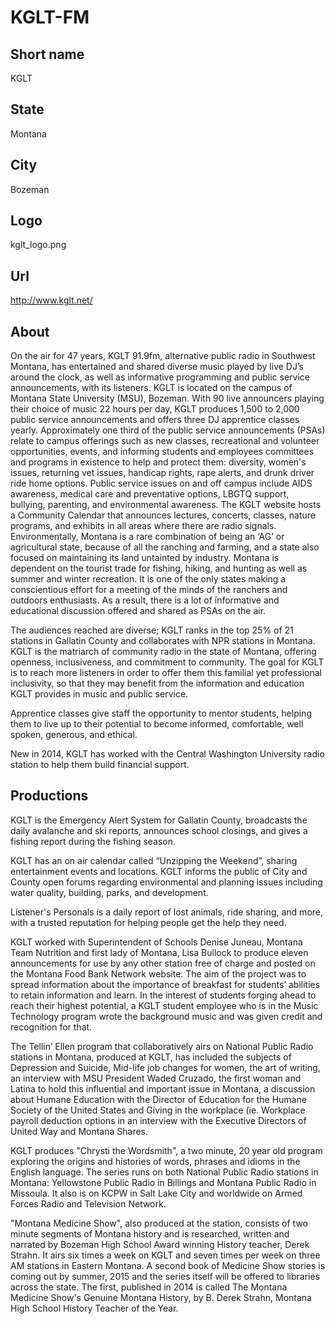 # KGLT-FM

## Short name

KGLT

## State

Montana

## City

Bozeman

## Logo

kglt\_logo.png

## Url

http://www.kglt.net/

## About

On the air for 47 years, KGLT 91.9fm, alternative public radio in
Southwest Montana, has entertained and shared diverse music played by live DJ’s
around the clock, as well as informative programming and public service announcements,
with its listeners.  KGLT is located on the campus of Montana State University
(MSU), Bozeman.  With 90 live announcers playing their choice of music 22 hours
per day, KGLT produces 1,500 to 2,000 public service announcements and offers
three DJ apprentice classes yearly.   Approximately one third of the public service
announcements (PSAs) relate to campus offerings such as new classes, recreational
and volunteer opportunities, events, and informing students and employees committees
and programs in existence to help and protect them: diversity, women's issues,
returning vet issues, handicap rights, rape alerts, and drunk driver ride home options.
Public service issues on and off campus include AIDS awareness, medical care and
preventative options, LBGTQ support, bullying, parenting, and environmental awareness.
The KGLT website hosts a Community Calendar that announces lectures, concerts,
classes, nature programs, and exhibits in all areas where there are radio signals.
Environmentally, Montana is a rare combination of being an ‘AG’ or agricultural
state, because of all the ranching and farming, and a state also focused on maintaining
its land untainted by industry.  Montana is dependent on the tourist trade for
fishing, hiking, and hunting as well as summer and winter recreation.  It is one
of the only states making a conscientious effort for a meeting of the minds of
the ranchers and outdoors enthusiasts.  As a result, there is a lot of informative
and educational discussion offered and shared as PSAs on the air. 

The audiences
reached are diverse; KGLT ranks in the top 25% of 21 stations in Gallatin County
and collaborates with NPR stations in Montana.   KGLT is the matriarch of community
radio in the state of Montana, offering openness, inclusiveness, and commitment
to community.  The goal for KGLT is to reach more listeners in order to offer
them this familial yet professional inclusivity, so that they may benefit from
the information and education KGLT provides in music and public service.

Apprentice
classes give staff the opportunity to mentor students, helping them to live up
to their potential to become informed, comfortable, well spoken, generous, and
ethical.

New in 2014, KGLT has worked with the Central Washington University
radio station to help them build financial support.


## Productions

KGLT is the Emergency Alert System for Gallatin County, broadcasts
the daily avalanche and ski reports, announces school closings, and gives a fishing
report during the fishing season. 

KGLT has an on air calendar called “Unzipping
the Weekend”, sharing entertainment events and locations.  KGLT informs the public
of City and County open forums regarding environmental and planning issues including
water quality, building, parks, and development.  

Listener's Personals is a
daily report of lost animals, ride sharing, and more, with a trusted reputation
for helping people get the help they need. 

KGLT worked with Superintendent of
Schools Denise Juneau, Montana Team Nutrition and first lady of Montana, Lisa
Bullock to produce eleven announcements for use by any other station free of charge
and posted on the Montana Food Bank Network website.  The aim of the project was
to spread information about the importance of breakfast for students’ abilities
to retain information and learn.  In the interest of students forging ahead to
reach their highest potential, a KGLT student employee who is in the Music Technology
program wrote the background music and was given credit and recognition for that.


The Tellin’ Ellen program that collaboratively airs on National Public Radio
stations in Montana, produced at KGLT, has included the subjects of Depression
and Suicide, Mid-life job changes for women, the art of writing, an interview
with MSU President Waded Cruzado, the first woman and Latina to hold this influential
and important issue in Montana, a discussion about Humane Education with the Director
of Education for the Humane Society of the United States and Giving in the workplace
(ie.   Workplace payroll deduction options in an interview with the Executive
Directors of United Way and Montana Shares.

KGLT produces "Chrysti the Wordsmith",
a two minute, 20 year old program exploring the origins and histories of words,
phrases and idioms in the English language. The series runs on both National Public
Radio stations in Montana: Yellowstone Public Radio in Billings and Montana Public
Radio in Missoula.  It also is on KCPW in Salt Lake City and worldwide on Armed
Forces Radio and Television Network. 

"Montana Medicine Show", also produced
at the station, consists of two minute segments of Montana history and is researched,
written and narrated by Bozeman High School Award winning History teacher, Derek
Strahn.  It airs six times a week on KGLT and seven times per week on three AM
stations in Eastern Montana.  A second book of Medicine Show stories is coming
out by summer, 2015 and the series itself will be offered to libraries across
the state.  The first, published in 2014 is called The Montana Medicine Show's
Genuine Montana History, by B. Derek Strahn, Montana High School History Teacher
of the Year.

